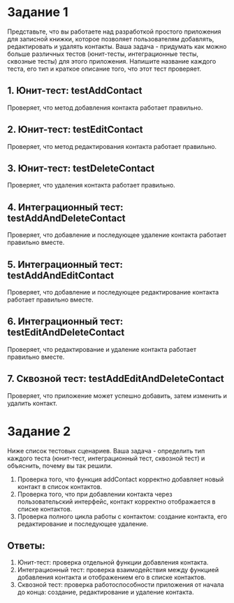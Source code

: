 # Задание 1
Представьте, что вы работаете над разработкой простого приложения для записной книжки, которое позволяет пользователям добавлять, редактировать и удалять контакты.
Ваша задача - придумать как можно больше различных тестов (юнит-тесты, интеграционные тесты, сквозные тесты) для этого приложения. Напишите название каждого теста, его тип и краткое описание того, что этот тест проверяет.
## 1. Юнит-тест: testAddContact
Проверяет, что метод добавления контакта работает правильно.
## 2. Юнит-тест: testEditContact
Проверяет, что метод редактирования контакта работает правильно.
## 3. Юнит-тест: testDeleteContact
Проверяет, что удаления контакта работает правильно.
## 4. Интеграционный тест: testAddAndDeleteContact
Проверяет, что добавление и последующее удаление контакта работает правильно вместе.
## 5. Интеграционный тест: testAddAndEditContact
Проверяет, что добавление и последующее редактирование контакта работает правильно вместе.
## 6. Интеграционный тест: testEditAndDeleteContact
Проверяет, что редактирование и удаление контакта работает правильно вместе.
## 7. Сквозной тест: testAddEditAndDeleteContact
Проверяет, что приложение может успешно добавить, затем изменить и удалить контакт.

# Задание 2
Ниже список тестовых сценариев. Ваша задача - определить тип каждого теста (юнит-тест, интеграционный тест, сквозной тест) и объяснить, почему вы так решили.
1. Проверка того, что функция addContact корректно добавляет новый контакт в список контактов.
2. Проверка того, что при добавлении контакта через пользовательский интерфейс, контакт корректно отображается в списке контактов.
3. Проверка полного цикла работы с контактом: создание контакта, его редактирование и последующее удаление.
## Ответы:
1. Юнит-тест: проверка отдельной функции добавления контакта.
2. Интеграционный тест: проверка взаимодействия между функцией добавления контакта и отображением его в списке контактов.
3. Сквозной тест: проверка работоспособности приложения от начала до конца: создание, редактирование и удаление контакта.
